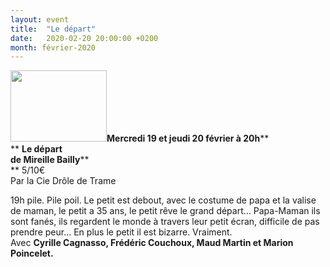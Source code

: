 ```yaml
---
layout: event
title:  "Le départ"
date:   2020-02-20 20:00:00 +0200
month: février-2020
---
```

**<span style="font-weight:400;"><a href="http://localhost/wpagendarts/wp-content/uploads/2019/11/ailes5.jpeg"><img class="wp-image-7332 alignleft" src="http://localhost/wpagendarts/wp-content/uploads/2019/11/ailes5.jpeg?w=300" alt="" width="154" height="114" /></a></span>Mercredi 19 et jeudi 20 février à 20h****  
** **Le départ  
de Mireille Bailly****  
** <span style="font-weight:400;">5/10€</span><span style="font-weight:400;"><br /> </span><span style="font-weight:400;">Par la Cie Drôle de Trame</span>

<span style="font-weight:400;">19h pile. Pile poil. Le petit est debout, avec le costume de papa et la valise de maman, le petit a 35 ans, le petit rêve le grand départ… Papa-Maman ils sont fanés, ils regardent le monde à travers leur petit écran, difficile de pas prendre peur… En plus le petit il est bizarre. Vraiment.</span><span style="font-weight:400;"><br /> </span><span style="font-weight:400;">Avec <strong>Cyrille Cagnasso, Frédéric Couchoux, Maud Martin et Marion Poincelet.</strong></span>